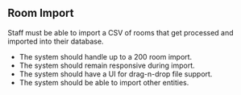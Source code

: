 ## Room Import

Staff must be able to import a CSV of rooms that get processed and imported into their database.

- The system should handle up to a 200 room import.
- The system should remain responsive during import.
- The system should have a UI for drag-n-drop file support.
- The system should be able to import other entities.
